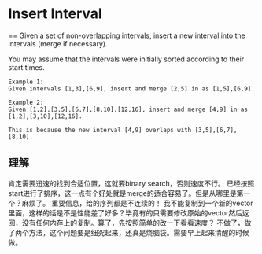 # Insert Interval
==
Given a set of non-overlapping intervals, insert a new interval into the intervals (merge if necessary).

You may assume that the intervals were initially sorted according to their start times.

```
Example 1:
Given intervals [1,3],[6,9], insert and merge [2,5] in as [1,5],[6,9].

Example 2:
Given [1,2],[3,5],[6,7],[8,10],[12,16], insert and merge [4,9] in as [1,2],[3,10],[12,16].

This is because the new interval [4,9] overlaps with [3,5],[6,7],[8,10].
```

## 理解
肯定需要迅速的找到合适位置，这就要binary search，否则速度不行。
已经按照start进行了排序，这一点有个好处就是merge的适合容易了。但是从哪里是第一个？麻烦了。
重要信息，给的序列都是不连续的！
我不能复制到一个新的vector里面，这样的话是不是性能差了好多？毕竟有的只需要修改原始的vector然后返回，没有任何内存上的复制。算了，先按照简单的改一下看看速度？
不做了，做了两个方法，这个问题要是细究起来，还真是烧脑袋。需要早上起来清醒的时候做。